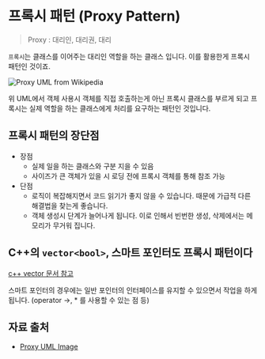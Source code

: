 # 프록시 패턴 (Proxy Pattern)

> Proxy : 대리인, 대리권, 대리

`프록시`는 클래스를 이어주는 대리인 역할을 하는 클래스 입니다. 이를 활용한게 프록시 패턴인 것이죠.

![Proxy UML from Wikipedia](https://upload.wikimedia.org/wikipedia/commons/thumb/7/75/Proxy_pattern_diagram.svg/400px-Proxy_pattern_diagram.svg.png)

위 UML에서 객체 사용시 객체를 직접 호출하는게 아닌 프록시 클래스를 부르게 되고 프록시는 실제 역할을 하는 클래스에게 처리를 요구하는 패턴인 것입니다.

## 프록시 패턴의 장단점
- 장점
  - 실제 일을 하는 클래스와 구분 지을 수 있음
  - 사이즈가 큰 객체가 있을 시 로딩 전에 프록시 객체를 통해 참조 가능
- 단점
  - 로직이 복잡해지면서 코드 읽기가 좋지 않을 수 있습니다. 때문에 가급적 다른 해결법을 찾는게 좋습니다.
  - 객체 생성시 단계가 늘어나게 됩니다. 이로 인해서 빈번한 생성, 삭제에서는 메모리가 무거워 집니다.

## C++의 `vector<bool>`, 스마트 포인터도 프록시 패턴이다

[c++ vector 문서 참고](https://github.com/Romanticism-GameDeveloper/GameDeveloper-Client-Interview/blob/main/C%2B%2B/vector%EC%99%80%20%EA%B4%80%EB%A0%A8%ED%95%9C%20%EC%9D%B4%EC%95%BC%EA%B8%B0%EB%93%A4.md)

스마트 포인터의 경우에는 일반 포인터의 인터페이스를 유지할 수 있으면서 작업을 하게 됩니다. (operator ->, * 를 사용할 수 있는 점 등)



## 자료 출처
- [Proxy UML Image](https://ko.wikipedia.org/wiki/%ED%94%84%EB%A1%9D%EC%8B%9C_%ED%8C%A8%ED%84%B4)